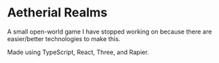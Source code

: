 # Aetherial Realms

A small open-world game I have stopped working on because there are easier/better technologies to make this.

Made using TypeScript, React, Three, and Rapier.
